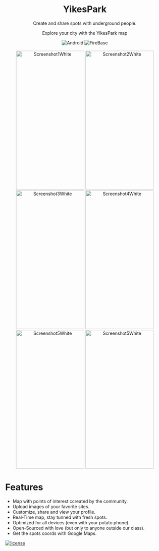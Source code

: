<div align=center>
  <h1>YikesPark</h1>
  <p>Create and share spots with underground people.</p>
  <p>Explore your city with the YikesPark map</p>
  <img alt="Android" src="https://img.shields.io/badge/Android-3DDC84?style=for-the-badge&logo=android&logoColor=white"/>
  <img alt="FireBase" src="https://img.shields.io/badge/Firebase-ff7400?style=for-the-badge&logo=firebase&logoColor=white"/>
  </br></br>
  <img alt="Screenshot1White" src="https://user-images.githubusercontent.com/61594022/115072275-44963880-9eef-11eb-8fe6-acd35e87966d.png" width="216" height="440"/>
  <img alt="Screenshot2White" src="https://user-images.githubusercontent.com/61594022/115072450-87581080-9eef-11eb-8d64-eecec52ee695.png" width="216" height="440"/>
  <img alt="Screenshot3White" src="https://user-images.githubusercontent.com/61594022/115072580-b078a100-9eef-11eb-8b43-d7b250e3e600.png" width="216" height="440"/>
  <img alt="Screenshot4White" src="https://user-images.githubusercontent.com/61594022/115073124-d7cf6e00-9eef-11eb-9a8e-48aa3c66c1db.png" width="216" height="440"/>
  <img alt="Screenshot5White" src="https://user-images.githubusercontent.com/61594022/115073503-55937980-9ef0-11eb-919b-9837d2060267.png" width="216" height="440"/>
  <img alt="Screenshot5White" src="https://user-images.githubusercontent.com/61594022/115073661-9095ad00-9ef0-11eb-897e-ffb163628e61.png" width="216" height="440"/>
</div>

# Features
- Map with points of interest ccreated by the community.
- Upload images of your favorite sites.
- Customize, share and view your profile.
- Real-Time map, stay tunned with fresh spots.
- Optimized for all devices (even with your potato phone).
- Open-Sourced with love (but only to anyone outside our class).
- Get the spots coords with Google Maps.  


[![license](https://img.shields.io/github/license/yikespark/yikespark.svg?style=flat-square)](https://github.com/yikespark/yikespark/blob/master/LICENSE)
